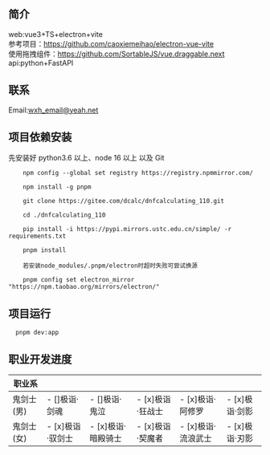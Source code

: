 ## 简介

web:vue3+TS+electron+vite<br> 参考项目：https://github.com/caoxiemeihao/electron-vue-vite <br>使用拖拽组件：https://github.com/SortableJS/vue.draggable.next <br> api:python+FastAPI

## 联系

Email:wxh_email@yeah.net

## 项目依赖安装

先安装好 python3.6 以上、node 16 以上 以及 Git

```
    npm config --global set registry https://registry.npmmirror.com/

    npm install -g pnpm

    git clone https://gitee.com/dcalc/dnfcalculating_110.git

    cd ./dnfcalculating_110

    pip install -i https://pypi.mirrors.ustc.edu.cn/simple/ -r requirements.txt

    pnpm install

    若安装node_modules/.pnpm/electron时超时失败可尝试换源

    pnpm config set electron_mirror "https://npm.taobao.org/mirrors/electron/"

```

## 项目运行

```
  pnpm dev:app
```

## 职业开发进度

| 职业系     |                  |                    |                  |                    |                |
| ---------- | ---------------- | ------------------ | ---------------- | ------------------ | -------------- |
| 鬼剑士(男) | - []极诣·剑魂    | - []极诣·鬼泣      | - [x]极诣·狂战士 | - [x]极诣·阿修罗   | - [x]极诣·剑影 |
| 鬼剑士(女) | - [x]极诣·驭剑士 | - [x]极诣·暗殿骑士 | - [x]极诣·契魔者 | - [x]极诣·流浪武士 | - [x]极诣·刃影 |
